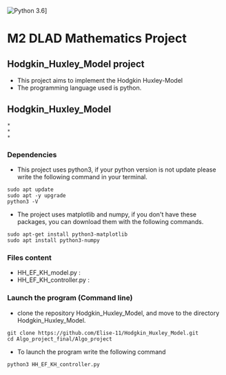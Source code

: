 ![Python 3.6](https://img.shields.io/badge/python-3.6-blue.svg)]

# M2 DLAD Mathematics Project


## Hodgkin_Huxley_Model project

* This project aims to implement the Hodgkin Huxley-Model
* The programming language used is python.


## Hodgkin_Huxley_Model

    *
    *
    *

### Dependencies 

* This project uses python3, if your python version is not update please write the following command in your terminal.

```{}
sudo apt update
sudo apt -y upgrade
python3 -V
```

* The project uses matplotlib and numpy, if you don't have these packages, you can download them with the following commands.
```{}
sudo apt-get install python3-matplotlib
sudo apt install python3-numpy
```

### Files content

* HH_EF_KH_model.py : 
* HH_EF_KH_controller.py : 

### Launch the program (Command line)
* clone the repository Hodgkin_Huxley_Model, and move to the directory Hodgkin_Huxley_Model. 
```{}
git clone https://github.com/Elise-11/Hodgkin_Huxley_Model.git
cd Algo_project_final/Algo_project
```
* To launch the program write the following command

```{}
python3 HH_EF_KH_controller.py
```

